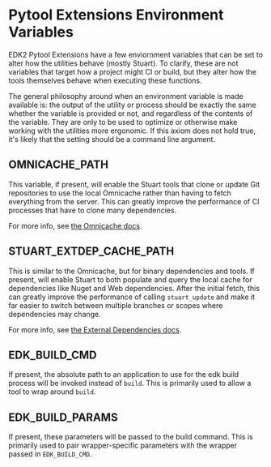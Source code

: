 # Pytool Extensions Environment Variables

EDK2 Pytool Extensions have a few enviornment variables that can be set to alter how the
utilities behave (mostly Stuart). To clarify, these are not variables that target how a
project might CI or build, but they alter how the tools themselves behave when executing
these functions.

The general philosophy around when an environment variable is made available is: the output
of the utility or process should be exactly the same whether the variable is provided or not,
and regardless of the contents of the variable. They are only to be used to optimize or
otherwise make working with the utilities more ergonomic. If this axiom does not hold true,
it's likely that the setting should be a command line argument.

## OMNICACHE_PATH

This variable, if present, will enable the Stuart tools that clone or update Git repositories
to use the local Omnicache rather than having to fetch everything from the server. This can
greatly improve the performance of CI processes that have to clone many dependencies.

For more info, see [the Omnicache docs](../tools/using_omnicache_tool.md).

## STUART_EXTDEP_CACHE_PATH

This is similar to the Omnicache, but for binary dependencies and tools. If present, will
enable Stuart to both populate and query the local cache for dependencies like Nuget and
Web dependencies. After the initial fetch, this can greatly improve the performance of
calling `stuart_update` and make it far easier to switch between multiple branches or
scopes where dependencies may change.

For more info, see [the External Dependencies docs](extdep.md).

## EDK_BUILD_CMD

If present, the absolute path to an application to use for the edk build process will be
invoked instead of `build`. This is primarily used to allow a tool to wrap around `build`.

## EDK_BUILD_PARAMS

If present, these parameters will be passed to the build command. This is primarily used to
pair wrapper-specific parameters with the wrapper passed in `EDK_BUILD_CMD`.
